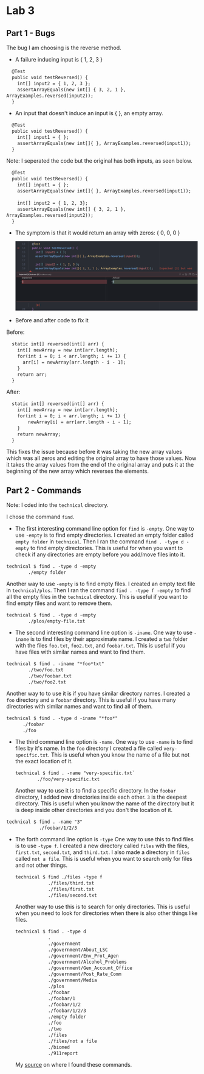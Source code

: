 # Lab 3

## Part 1 - Bugs

The bug I am choosing is the reverse method. 

* A failure inducing input is { 1, 2, 3 }
```
  @Test
  public void testReversed() {
    int[] input2 = { 1, 2, 3 };
    assertArrayEquals(new int[] { 3, 2, 1 }, ArrayExamples.reversed(input2));
  }
```

* An input that doesn't induce an input is { }, an empty array.
```
  @Test
  public void testReversed() {
    int[] input1 = { };
    assertArrayEquals(new int[]{ }, ArrayExamples.reversed(input1));
  }
```

Note: I seperated the code but the original has both inputs, as seen below.
```
  @Test
  public void testReversed() {
    int[] input1 = { };
    assertArrayEquals(new int[]{ }, ArrayExamples.reversed(input1));

    int[] input2 = { 1, 2, 3};
    assertArrayEquals(new int[] { 3, 2, 1 }, ArrayExamples.reversed(input2));
  }
```

* The symptom is that it would return an array with zeros: { 0, 0, 0 }

   ![symptom](lab3_files/symptom.png)

* Before and after code to fix it

Before:
```
  static int[] reversed(int[] arr) {
    int[] newArray = new int[arr.length];
    for(int i = 0; i < arr.length; i += 1) {
      arr[i] = newArray[arr.length - i - 1];
    }
    return arr;
  }
```

After:
```
  static int[] reversed(int[] arr) {
    int[] newArray = new int[arr.length];
    for(int i = 0; i < arr.length; i += 1) {
        newArray[i] = arr[arr.length - i - 1];
    }
    return newArray;
  }
```
This fixes the issue because before it was taking the new array values which was all zeros and editing the original array to have those values. Now it takes the array values from the end of the original array and puts it at the beginning of the new array which reverses the elements.

## Part 2 - Commands

Note: I cded into the `technical` directory.

I chose the command `find`.

* The first interesting command line option for `find` is `-empty`.
  One way to use `-empty` is to find empty directories. I created an empty folder called `empty folder` in `technical`. Then I ran the command `find . -type d -empty` to find empty directories. This is useful for when you want to check if any directories are empty before you add/move files into it.

```
technical $ find . -type d -empty
        ./empty folder
``` 

  Another way to use `-empty` is to find empty files. I created an empty text file in `technical/plos`. Then I ran the command `find . -type f -empty` to find all the empty files in the `technical` directory. This is useful if you want to find empty files and want to remove them.
```
technical $ find . -type d -empty
        ./plos/empty-file.txt
```

* The second interesting command line option is `-iname`.
  One way to use `-iname` is to find files by their approximate name. I created a `two` folder with the files `foo.txt`, `foo2.txt`, and `foobar.txt`. This is useful if you have files with similar names and want to find them.
```
technical $ find . -iname "*foo*txt"
        ./two/foo.txt
        ./two/foobar.txt
        ./two/foo2.txt
```

  Another way to to use it is if you have similar directory names. I created a `foo` directory and a `foobar` directory. This is useful if you have many directories with similar names and want to find all of them.
  ```
technical $ find . -type d -iname "*foo*"
        ./foobar
        ./foo
```

* The third command line option is `-name`.
  One way to use `-name` is to find files by it's name. In the `foo` directory I created a file called `very-specific.txt`. This is useful when you know the name of a file but not the exact location of it.
  ```
  technical $ find . -name "very-specific.txt`
          ./foo/very-specific.txt
  ```

  Another way to use it is to find a specific directory. In the `foobar` directory, I added new directories inside each other. `3` is the deepest directory. This is useful when you know the name of the directory but it is deep inside other directories and you don't the location of it. 
```
technical $ find . -name "3"
            ./foobar/1/2/3
```

* The forth command line option is `-type`
  One way to use this to find files is to use `-type f`. I created a new directory called `files` with the files, `first.txt`, `second.txt`, and `third.txt`. I also made a directory in `files` called `not a file`. This is useful when you want to search only for files and not other things.
  ```
  technical $ find ./files -type f
              ./files/third.txt
              ./files/first.txt
              ./files/second.txt
  ```
  Another way to use this is to search for only directories. This is useful when you need to look for directories when there is also other things like files.
  ```
  technical $ find . -type d
              .
              ./government
              ./government/About_LSC
              ./government/Env_Prot_Agen
              ./government/Alcohol_Problems
              ./government/Gen_Account_Office
              ./government/Post_Rate_Comm
              ./government/Media
              ./plos
              ./foobar
              ./foobar/1
              ./foobar/1/2
              ./foobar/1/2/3
              ./empty folder
              ./foo
              ./two
              ./files
              ./files/not a file
              ./biomed
              ./911report
  ```

  My [source](https://www.redhat.com/sysadmin/linux-find-command) on where I found these commands.
